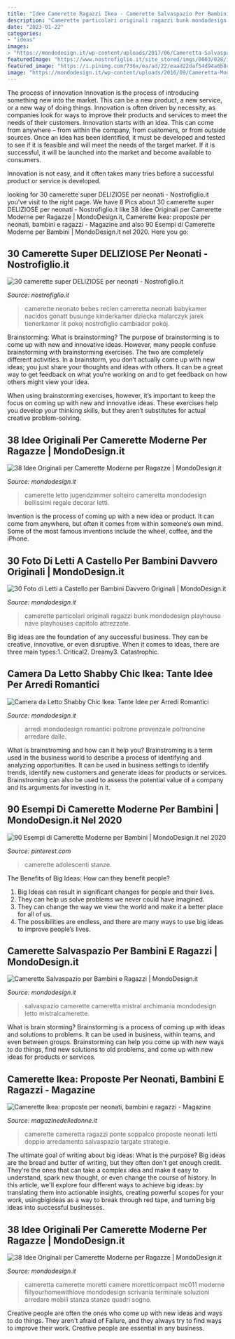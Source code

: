 ```yaml
---
title: "Idee Camerette Ragazzi Ikea - Camerette Salvaspazio Per Bambini E Ragazzi"
description: "Camerette particolari originali ragazzi bunk mondodesign playhouse nave playhouses capitolo attrezzate"
date: "2023-01-22"
categories:
- "ideas"
images:
- "https://mondodesign.it/wp-content/uploads/2017/06/Cameretta-Salvaspazio-03.jpg"
featuredImage: "https://www.nostrofiglio.it/site_stored/imgs/0003/028/ikea.1500x1000.jpg"
featured_image: "https://i.pinimg.com/736x/ea/ad/22/eaad22daf54d94a6b8c3073b9933aa04.jpg"
image: "https://mondodesign.it/wp-content/uploads/2016/09/Cameretta-Moderna-Ragazze-06.jpg"
---
```



The process of innovation
Innovation is the process of introducing something new into the market. This can be a new product, a new service, or a new way of doing things. Innovation is often driven by necessity, as companies look for ways to improve their products and services to meet the needs of their customers.
Innovation starts with an idea. This can come from anywhere – from within the company, from customers, or from outside sources. Once an idea has been identified, it must be developed and tested to see if it is feasible and will meet the needs of the target market. If it is successful, it will be launched into the market and become available to consumers.

Innovation is not easy, and it often takes many tries before a successful product or service is developed.

	

		
looking for 30 camerette super DELIZIOSE per neonati - Nostrofiglio.it you've visit to the right page. We have 8 Pics about 30 camerette super DELIZIOSE per neonati - Nostrofiglio.it like 38 Idee Originali per Camerette Moderne per Ragazze | MondoDesign.it, Camerette Ikea: proposte per neonati, bambini e ragazzi - Magazine and also 90 Esempi di Camerette Moderne per Bambini | MondoDesign.it nel 2020. Here you go:
		
    
## 30 Camerette Super DELIZIOSE Per Neonati - Nostrofiglio.it

<img loading=lazy src="https://www.nostrofiglio.it/site_stored/imgs/0003/028/ikea.1500x1000.jpg" onerror="this.onerror=null;this.src='https://tse3.mm.bing.net/th?id=OIP.wuAEGP1hrChYh8Jp_UBRPAHaFi&amp;pid=15.1';" alt="30 camerette super DELIZIOSE per neonati - Nostrofiglio.it">

_Source: nostrofiglio.it_

>camerette neonato bebes recien cameretta neonati babykamer nacidos gonatt busunge kinderkamer dziecka malarczyk jarek tienerkamer lit pokoj nostrofiglio cambiador pokój. 

	

Brainstorming: What is brainstorming?
The purpose of brainstorming is to come up with new and innovative ideas. However, many people confuse brainstorming with brainstorming exercises. The two are completely different activities.
In a brainstorm, you don’t actually come up with new ideas; you just share your thoughts and ideas with others. It can be a great way to get feedback on what you’re working on and to get feedback on how others might view your idea.

When using brainstorming exercises, however, it’s important to keep the focus on coming up with new and innovative ideas. These exercises help you develop your thinking skills, but they aren’t substitutes for actual creative problem-solving.

    
## 38 Idee Originali Per Camerette Moderne Per Ragazze | MondoDesign.it

<img loading=lazy src="https://mondodesign.it/wp-content/uploads/2016/09/Cameretta-Moderna-Ragazze-06.jpg" onerror="this.onerror=null;this.src='https://tse4.mm.bing.net/th?id=OIP.C_4LZldI9e6148gd_MrLlgHaEf&amp;pid=15.1';" alt="38 Idee Originali per Camerette Moderne per Ragazze | MondoDesign.it">

_Source: mondodesign.it_

>camerette letto jugendzimmer solteiro cameretta mondodesign bellissimi regale decorar letti. 

	

Invention is the process of coming up with a new idea or product. It can come from anywhere, but often it comes from within someone’s own mind. Some of the most famous inventions include the wheel, coffee, and the iPhone.

    
## 30 Foto Di Letti A Castello Per Bambini Davvero Originali | MondoDesign.it

<img loading=lazy src="https://mondodesign.it/wp-content/uploads/2015/04/Letto-Castello-Base-Aerea.jpg" onerror="this.onerror=null;this.src='https://tse1.mm.bing.net/th?id=OIP.7RCGs28QcPs0qQ1qdl7iCgHaEy&amp;pid=15.1';" alt="30 Foto di Letti a Castello per Bambini Davvero Originali | MondoDesign.it">

_Source: mondodesign.it_

>camerette particolari originali ragazzi bunk mondodesign playhouse nave playhouses capitolo attrezzate. 

	

Big ideas are the foundation of any successful business. They can be creative, innovative, or even disruptive. When it comes to ideas, there are three main types:1. Critical2. Dreamy3. Catastrophic.

    
## Camera Da Letto Shabby Chic Ikea: Tante Idee Per Arredi Romantici

<img loading=lazy src="https://mondodesign.it/wp-content/uploads/2018/04/Camera-Letto-Shabby-Chic-Ikea-5.jpg" onerror="this.onerror=null;this.src='https://tse1.mm.bing.net/th?id=OIP.U_57DkrvRAXmuQBx-l3BEAHaEp&amp;pid=15.1';" alt="Camera da Letto Shabby Chic Ikea: Tante Idee per Arredi Romantici">

_Source: mondodesign.it_

>arredi mondodesign romantici poltrone provenzale poltroncine arredare dalle. 

	

What is brainstroming and how can it help you?
Brainstroming is a term used in the business world to describe a process of identifying and analyzing opportunities. It can be used in business settings to identify trends, identify new customers and generate ideas for products or services. Brainstroming can also be used to assess the potential value of a company and its arguments for investing in it.

    
## 90 Esempi Di Camerette Moderne Per Bambini | MondoDesign.it Nel 2020

<img loading=lazy src="https://i.pinimg.com/736x/ea/ad/22/eaad22daf54d94a6b8c3073b9933aa04.jpg" onerror="this.onerror=null;this.src='https://tse3.mm.bing.net/th?id=OIP.G2lzjeSoG-_HdikgLwmQhwHaEK&amp;pid=15.1';" alt="90 Esempi di Camerette Moderne per Bambini | MondoDesign.it nel 2020">

_Source: pinterest.com_

>camerette adolescenti stanze. 

	

The Benefits of Big Ideas: How can they benefit people?
1. Big Ideas can result in significant changes for people and their lives.
2. They can help us solve problems we never could have imagined.
3. They can change the way we view the world and make it a better place for all of us.
4. The possibilities are endless, and there are many ways to use big ideas to improve people’s lives.

    
## Camerette Salvaspazio Per Bambini E Ragazzi | MondoDesign.it

<img loading=lazy src="https://mondodesign.it/wp-content/uploads/2017/06/Cameretta-Salvaspazio-03.jpg" onerror="this.onerror=null;this.src='https://tse3.mm.bing.net/th?id=OIP.qiXCRFAYz2S_e9-uNTNISQHaEo&amp;pid=15.1';" alt="Camerette Salvaspazio per Bambini e Ragazzi | MondoDesign.it">

_Source: mondodesign.it_

>salvaspazio camerette cameretta mistral archimania mondodesign letto mistralcamerette. 

	

What is brain storming?
Brainstorming is a process of coming up with ideas and solutions to problems. It can be used in business, within teams, and even between groups. Brainstorming can help you come up with new ways to do things, find new solutions to old problems, and come up with new ideas for products or services.

    
## Camerette Ikea: Proposte Per Neonati, Bambini E Ragazzi - Magazine

<img loading=lazy src="https://img-20.ccm2.net/shiXAvi8yIWunCNEum6DNJhzYlk=/440x/0f053afeba264b0ebc836cd59c2d2bd0/ccm-faq/1376225.jpg" onerror="this.onerror=null;this.src='https://tse1.mm.bing.net/th?id=OIP.jFd8tC-HR-B1ktleGkSJGgAAAA&amp;pid=15.1';" alt="Camerette Ikea: proposte per neonati, bambini e ragazzi - Magazine">

_Source: magazinedelledonne.it_

>camerette cameretta ragazzi ponte soppalco proposte neonati letti doppio arredamento salvaspazio targate strategie. 

	

The ultimate goal of writing about big ideas: What is the purpose?
Big ideas are the bread and butter of writing, but they often don't get enough credit. They're the ones that can take a complex idea and make it easy to understand, spark new thought, or even change the course of history. In this article, we'll explore four different ways to achieve big ideas: by translating them into actionable insights, creating powerful scopes for your work, usingbigideas as a way to break through red tape, and turning big ideas into successful businesses.

    
## 38 Idee Originali Per Camerette Moderne Per Ragazze | MondoDesign.it

<img loading=lazy src="https://mondodesign.it/wp-content/uploads/2016/09/Cameretta-Moderna-Ragazze-Moretti-01.jpg" onerror="this.onerror=null;this.src='https://tse1.mm.bing.net/th?id=OIP.YW6MC6DuE_hBX_J2dWvzqAHaFk&amp;pid=15.1';" alt="38 Idee Originali per Camerette Moderne per Ragazze | MondoDesign.it">

_Source: mondodesign.it_

>cameretta camerette moretti camere moretticompact mc011 moderne fillyourhomewithlove mondodesign scrivania terminale soluzioni arredare mobili stanza stanze quadri sogno. 

	

Creative people are often the ones who come up with new ideas and ways to do things. They aren't afraid of Failure, and they always try to find ways to improve their work. Creative people are essential in any business.

